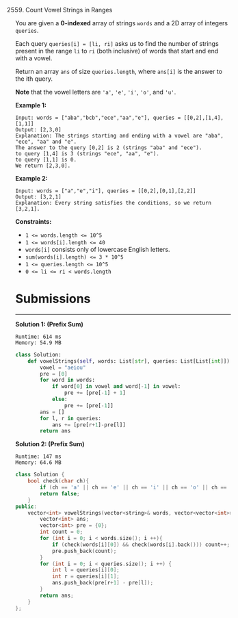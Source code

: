 2559. Count Vowel Strings in Ranges

You are given a **0-indexed** array of strings `words` and a 2D array of integers `queries`.

Each query `queries[i] = [li, ri]` asks us to find the number of strings present in the range `li` to `ri` (both inclusive) of words that start and end with a vowel.

Return an array `ans` of size `queries.length`, where `ans[i]` is the answer to the ith query.

**Note** that the vowel letters are `'a'`, `'e'`, `'i'`, `'o'`, and `'u'`.

 

**Example 1:**
```
Input: words = ["aba","bcb","ece","aa","e"], queries = [[0,2],[1,4],[1,1]]
Output: [2,3,0]
Explanation: The strings starting and ending with a vowel are "aba", "ece", "aa" and "e".
The answer to the query [0,2] is 2 (strings "aba" and "ece").
to query [1,4] is 3 (strings "ece", "aa", "e").
to query [1,1] is 0.
We return [2,3,0].
```

**Example 2:**
```
Input: words = ["a","e","i"], queries = [[0,2],[0,1],[2,2]]
Output: [3,2,1]
Explanation: Every string satisfies the conditions, so we return [3,2,1].
```

**Constraints:**

* `1 <= words.length <= 10^5`
* `1 <= words[i].length <= 40`
* `words[i]` consists only of lowercase English letters.
* `sum(words[i].length) <= 3 * 10^5`
* `1 <= queries.length <= 10^5`
* `0 <= li <= ri < words.length`

# Submissions
---
**Solution 1: (Prefix Sum)**
```
Runtime: 614 ms
Memory: 54.9 MB
```
```python
class Solution:
    def vowelStrings(self, words: List[str], queries: List[List[int]]) -> List[int]:
        vowel = "aeiou"
        pre = [0]
        for word in words:
            if word[0] in vowel and word[-1] in vowel:
                pre += [pre[-1] + 1]
            else:
                pre += [pre[-1]]
        ans = []
        for l, r in queries:
            ans += [pre[r+1]-pre[l]]
        return ans
```

**Solution 2: (Prefix Sum)**
```
Runtime: 147 ms
Memory: 64.6 MB
```
```c++
class Solution {
    bool check(char ch){
        if (ch == 'a' || ch == 'e' || ch == 'i' || ch == 'o' || ch == 'u' ) return true;
        return false;
    }
public:
    vector<int> vowelStrings(vector<string>& words, vector<vector<int>>& queries) {
        vector<int> ans;
        vector<int> pre = {0};
        int count = 0;
        for (int i = 0; i < words.size(); i ++){
            if (check(words[i][0]) && check(words[i].back())) count++;
            pre.push_back(count);
        }
        for (int i = 0; i < queries.size(); i ++) {
            int l = queries[i][0];
            int r = queries[i][1];
            ans.push_back(pre[r+1] - pre[l]);
        }
        return ans;
    }
};
```
